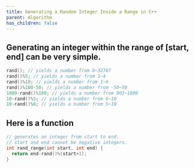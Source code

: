 ```yaml
---
title: Generating a Random Integer Inside a Range in C++
parent: Algorithm
has_children: false
---
```

## Generating an integer within the range of [start, end] can be very simple.
```cpp
rand(); // yields a number from 0~32767
rand()%5; // yields a number from 1~4
rand()%10; // yields a number from 1~9
rand()%100-50; // yields a number from -50~50
1000-rand()%100; // yields a number from 901~1000
10-rand()%5; // yields a number from 6~10
10-rand()%6; // yields a number from 5~10
```
## Here is a function
```cpp
// generates an integer from start to end.
// start and end cannot be negative integers.
int rand_range(int start, int end) {
  return end-rand()%(start+1);
}
```
